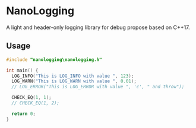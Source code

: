 NanoLogging
============
A light and header-only logging library for debug propose based on C++17.

Usage
-----

```c++
#include "nanologging\nanologging.h"

int main() {
  LOG_INFO("This is LOG_INFO with value ", 123);
  LOG_WARN("This is LOG_WARN with value ", 0.01);
  // LOG_ERROR("This is LOG_ERROR with value ", 'c', " and throw");

  CHECK_EQ(1, 1);
  // CHECK_EQ(1, 2);

  return 0;
}
```
